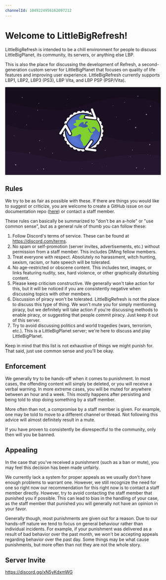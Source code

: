```yaml
---
channelId: 1049224956162097212
---
```

# Welcome to LittleBigRefresh!

LittleBigRefresh is intended to be a chill environment for people to discuss LittleBigPlanet, its community, its servers, or anything else LBP.

This is also the place for discussing the development of Refresh, a second-generation custom server for LittleBigPlanet that focuses on quality of life features and improving user experience. LittleBigRefresh currently supports LBP1, LBP2, LBP3 (PS3), LBP Vita, and LBP PSP (PSP/Vita).

![LittleBigRefresh Banner](https://raw.githubusercontent.com/LittleBigRefresh/Branding/main/banners/refresh_banner_1080x_notext.png)

## Rules

We try to be as fair as possible with these. If there are things you would like to suggest or criticize, you are welcome to create a GitHub issue on our documentation repo ([here](https://github.com/LittleBigRefresh/Docs/issues/new)) or contact a staff member.

These rules can basically be summarized to "don't be an a-hole" or "use common sense", but as a general rule of thumb you can follow these:

1. Follow Discord's terms of service. These can be found at <https://discord.com/terms>.
2. No spam or self-promotion (server invites, advertisements, etc.) without permission from a staff member. This includes DMing fellow members.
3. Treat everyone with respect. Absolutely no harassment, witch hunting, sexism, racism, or hate speech will be tolerated.
4. No age-restricted or obscene content. This includes text, images, or links featuring nudity, sex, hard violence, or other graphically disturbing content.
5. Please keep criticism constructive. We generally won't take action for this, but it will be noticed if you are consistently negative when discussing topics with other members.
6. Discussion of piracy won't be tolerated. LittleBigRefresh is not the place to discuss this type of thing. We won't mute you for simply mentioning piracy, but we definitely will take action if you're discussing methods to enable piracy, or suggesting that people commit piracy. Just keep it out of this server.
7. Try to avoid discussing politics and world tragedies (wars, terrorism, etc.). This is a LittleBigPlanet server; we're here to discuss and play LittleBigPlanet.

Keep in mind that this list is not exhaustive of things we might punish for. That said, just use common sense and you'll be okay.

## Enforcement

We generally try to be hands-off when it comes to punishment. In most cases, the offending content will simply be deleted, or you will receive a verbal warning. In more extreme cases, you will be muted for anywhere between an hour and a week. This mostly happens after persisting and being told to stop doing something by a staff member.

More often than not, a compromise by a staff member is given. For example, one may be told to move to a different channel or thread. Not following this advice will almost definitely result in a mute.

If you have proven to consistently be disrespectful to the community, only then will you be banned.

## Appealing

In the case that you've received a punishment (such as a ban or mute), you may feel this decision has been made unfairly.

We currently lack a system for proper appeals as we usually don't have enough problems to warrant one. However, we still recognize the need for one so right now our recommendation for this right now is to contact a staff member directly. However, try to avoid contacting the staff member that punished you if possible. This can lead to bias in the handling of your case, as the staff member that punished you will generally not have an opinion in your favor.

Generally though, most punishments are given out for a reason. Due to our hands-off nature we tend to focus on general behaviour rather than individual incidents. For example, if your punishment was delivered as a result of bad behavior over the past month, we won't be accepting appeals regarding behavior over the past day. Some things may be what cause punishments, but more often than not they are not the whole story.

## Server Invite

https://discord.gg/xN5yKdxmWG
